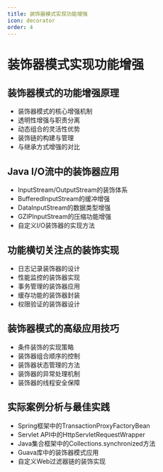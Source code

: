 ```yaml
---
title: 装饰器模式实现功能增强
icon: decorator
order: 4
---
```


# 装饰器模式实现功能增强

## 装饰器模式的功能增强原理

- 装饰器模式的核心增强机制
- 透明性增强与职责分离
- 动态组合的灵活性优势
- 装饰链的构建与管理
- 与继承方式增强的对比

## Java I/O流中的装饰器应用

- InputStream/OutputStream的装饰体系
- BufferedInputStream的缓冲增强
- DataInputStream的数据类型增强
- GZIPInputStream的压缩功能增强
- 自定义I/O装饰器的实现方法

## 功能横切关注点的装饰实现

- 日志记录装饰器的设计
- 性能监控的装饰器实现
- 事务管理的装饰器应用
- 缓存功能的装饰器封装
- 权限验证的装饰器设计

## 装饰器模式的高级应用技巧

- 条件装饰的实现策略
- 装饰器组合顺序的控制
- 装饰器状态管理的方法
- 装饰器的异常处理机制
- 装饰器的线程安全保障

## 实际案例分析与最佳实践

- Spring框架中的TransactionProxyFactoryBean
- Servlet API中的HttpServletRequestWrapper
- Java集合框架中的Collections.synchronized方法
- Guava库中的装饰器模式应用
- 自定义Web过滤器链的装饰实现
